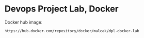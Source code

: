 # Devops Project Lab, Docker

Docker hub image:
```
https://hub.docker.com/repository/docker/malcak/dpl-docker-lab
```
